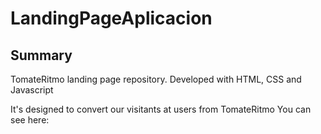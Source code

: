 # LandingPageAplicacion

## Summary
TomateRitmo landing page repository.
Developed with HTML, CSS and Javascript

It's designed to convert our visitants at users from TomateRitmo
You can see here: 

